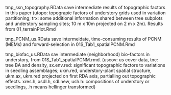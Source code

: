 tmp_ssn_topography.RData
save intermediate results of topographic factors in this paper (utopo: topograpic factors of understory grids used in variation partitioning; trx: some additional information shared between tree subplots and understory sampling sites; 10 m x 10m projected on 2 m x 2m). Results from 01_terrainPlot.Rmd

tmp_PCNM_us.RData
save intermeidate, time-consuming results of PCNM (MEMs) and forward-selection in 01S_Tab1_spatialPCNM.Rmd

tmp_biofac_us.RData
sav intermediate (neighborhood) bio-factors in understory, from 01S_Tab1_spatialPCNM.rmd. (uscov: us cover data, tnc: tree BA and density, sx.env.red: significant topographic factors to variations in seedling assemblages; ukm.red, understory-plant spatial structure, ukm.ax, ukm.red projected on first RDA axis, partialling out topographic effects. xres.h, xsdl.h, sdl.new, ush.h: compositions of understory or seedlings, .h means hellinger transformed)
